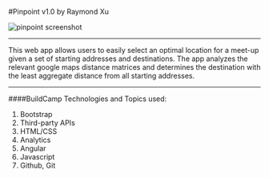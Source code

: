 #Pinpoint
v1.0
by Raymond Xu

![pinpoint screenshot](http://i.imgur.com/xC6Lweb.png "Demo")


---


This web app allows users to easily select an optimal location for a meet-up given a set of starting addresses
and destinations. The app analyzes the relevant google maps distance matrices and determines the destination 
with the least aggregate distance from all starting addresses.


---

####BuildCamp Technologies and Topics used:

1. Bootstrap
2. Third-party APIs
3. HTML/CSS
4. Analytics
5. Angular
6. Javascript
7. Github, Git
